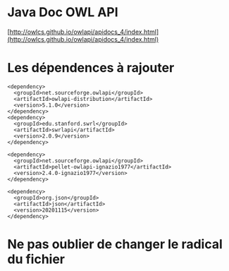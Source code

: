 # Java Doc OWL API
[http://owlcs.github.io/owlapi/apidocs_4/index.html](http://owlcs.github.io/owlapi/apidocs_4/index.html)

# Les dépendences à rajouter 

    <dependency>
      <groupId>net.sourceforge.owlapi</groupId>
      <artifactId>owlapi-distribution</artifactId>
      <version>5.1.0</version>
    </dependency>
    <dependency>
      <groupId>edu.stanford.swrl</groupId>
      <artifactId>swrlapi</artifactId>
      <version>2.0.9</version>
    </dependency>

    <dependency>
      <groupId>net.sourceforge.owlapi</groupId>
      <artifactId>pellet-owlapi-ignazio1977</artifactId>
      <version>2.4.0-ignazio1977</version>
    </dependency>
    
    <dependency>
      <groupId>org.json</groupId>
      <artifactId>json</artifactId>
      <version>20201115</version>
    </dependency>
  

# Ne pas oublier de changer le radical du fichier
